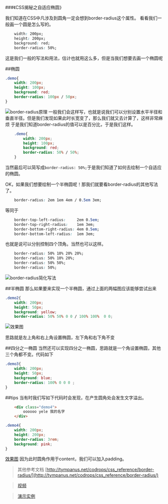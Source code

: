 ###《CSS揭秘之自适应椭圆》

我们知道在CSS中凡涉及到圆角一定会想到border-radius这个属性。
看看我们一般画一个圆是怎么写的。
```css
	width: 200px;
	height: 200px;
	background: red;
	border-radius: 50%;
```
这是我们一般的写法和用法，估计也就用这么多，但是当我们想要去画一个椭圆呢

##椭圆
```css
.demo{
	width: 200px;
	height: 100px;
	background: red;
	border-radius: 100px / 50px;
}
```

![border-radius原理](../img/border-radius计算原理.png)
一般我们会这样写，也就是说我们可以分别设置水平半径和垂直半径。但是我们发现如果此时长宽变了，那么我们就又去计算了，这样非常麻烦
于是我们知道border-radius的值可以是百分比，于是我们这样。
```css
	.demo{
		width: 200px;
		height: 100px;
		background: red;
		border-radius: 50% / 50%;
	}
```
当然最后可以简写成`border-radius: 50%;`于是我们知道了如何去绘制一个自适应的椭圆。

OK，如果我们想要绘制一个半椭圆呢！那我们就要看border-radius的其他写法了。
```css
	border-radius: 2em 1em 4em / 0.5em 3em;
```
等同于
```css
	border-top-left-radius:     2em 0.5em;
	border-top-right-radius:    1em 3em;
	border-bottom-right-radius: 4em 0.5em;
	border-bottom-left-radius:  1em 3em;
```
也就是说可以分别控制四个顶角。当然也可以这样。
```css
	border-radius: 50% 10% 20% 20%;
	border-radius: 50% 10% 20%;
	border-radius: 50% 50%;
	border-radius: 50%;
```
![border-radius简化写法](../img/border-radius.jpg)

##半椭圆
那么如果要来实现一个半椭圆，通过上面的两幅图应该能够尝试出来
```css
.demo2{
	width: 200px;
	height: 50px;
	background: yellow;
	border-radius: 50% 50% 0 0 / 100% 100%  0 0;
```
![效果图](../img/半圆示意图.jpg)

思路就是左上角和右上角设置椭圆，左下角和右下角不变

##四分之一椭圆
当然还可以实现四分之一椭圆，思路就是一个角设置椭圆，其他三个角都不变。代码如下
```css
.demo3{
	width: 200px;
	height: 50px;
	background: blue;
	border-radius: 100% 0 0 0 ;
}
```

##tips
当有时我们写如下代码时会发现，在产生圆角处会发生文字溢出。
```html
	<div class="demo4">
		oooooo yele 我的名字
	</div>
```
```css
.demo4{
	width: 200px;
	height: 200px;
	border-radius: 3rem;
	background: pink;
}
```
[效果图](../img/圆角溢出示意图.jpg)
因为此时圆角作用于content，我们可以加入padding。


>其他参考文档
>[http://tympanus.net/codrops/css_reference/border-radius/](http://tympanus.net/codrops/css_reference/border-radius/)

>[视频](https://www.youtube.com/watch?v=b9HGzJIcfDE)

>[演示实例](http://lea.verou.me/humble-border-radius/#for-browser)






